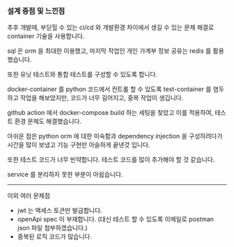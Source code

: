 ### 설계 중점 및 느낀점

추후 개발때, 부딛힐 수 있는 ci/cd 와
개발환경 차이에서 생길 수 있는 문제 해결로 container 기술을 사용합니다.

sql 은 orm 을 최대한 이용했고, 마지막 작업인 개인 가계부 정보 공유는 redis 를 활용했습니다.

또한 유닛 테스트와 통합 테스트를 구성할 수 있도록 합니다.

docker-container 를 python 코드에서 컨트롤 할 수 있도록
test-container 를 염두하고 작업을 해보았지만,
코드가 너무 길어지고, 중복 작업이 생깁니다.

github action 에서 docker-compose build 하는 세팅을 찾았고 
이를 적용하여, 테스트 환경 문제도 해결했습니다.

아쉬운 점은 python orm 에 대한 미숙함과 dependency injection 을 구성하려다가 시간을 많이 보냈고
기능 구현만 아슬하게 끝낸것 입니다.

또한 테스트 코드가 너무 빈약합니다.
테스트 코드를 많이 추가해야 할 것 같습니다.

service 를 분리하지 못한 부분이 아쉽습니다.

---

이외 여러 문제점

- jwt 는 액세스 토큰만 발급합니다.
- openApi spec 이 부재합니다. (대신 테스트 할 수 있도록 이메일로 postman json 파일 첨부하겠습니다.)
- 중복된 로직 코드가 많습니다.
